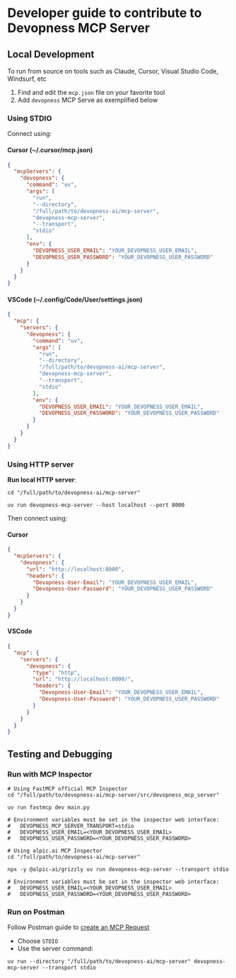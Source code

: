 # Developer guide to contribute to Devopness MCP Server

## Local Development

To run from source on tools such as Claude, Cursor, Visual Studio Code, Windsurf, etc

1. Find and edit the `mcp.json` file on your favorite tool
1. Add `devopness` MCP Serve as exemplified below

### Using STDIO

Connect using:

#### Cursor (~/.cursor/mcp.json)

```json
{
  "mcpServers": {
    "devopness": {
      "command": "uv",
      "args": [
        "run",
        "--directory",
        "/full/path/to/devopness-ai/mcp-server",
        "devopness-mcp-server",
        "--transport",
        "stdio"
      ],
      "env": {
        "DEVOPNESS_USER_EMAIL": "YOUR_DEVOPNESS_USER_EMAIL",
        "DEVOPNESS_USER_PASSWORD": "YOUR_DEVOPNESS_USER_PASSWORD"
      }
    }
  }
}
```

#### VSCode (~/.config/Code/User/settings.json)

```json
{
  "mcp": {
    "servers": {
      "devopness": {
        "command": "uv",
        "args": [
          "run",
          "--directory",
          "/full/path/to/devopness-ai/mcp-server",
          "devopness-mcp-server",
          "--transport",
          "stdio"
        ],
        "env": {
          "DEVOPNESS_USER_EMAIL": "YOUR_DEVOPNESS_USER_EMAIL",
          "DEVOPNESS_USER_PASSWORD": "YOUR_DEVOPNESS_USER_PASSWORD"
        }
      }
    }
  }
}
```

### Using HTTP server

**Run local HTTP server**:

```shell
cd "/full/path/to/devopness-ai/mcp-server"

uv run devopness-mcp-server --host localhost --port 8000
```

Then connect using:

#### Cursor

```json
{
  "mcpServers": {
    "devopness": {
      "url": "http://localhost:8000",
      "headers": {
        "Devopness-User-Email": "YOUR_DEVOPNESS_USER_EMAIL",
        "Devopness-User-Password": "YOUR_DEVOPNESS_USER_PASSWORD"
      }
    }
  }
}
```

#### VSCode

```json
{
  "mcp": {
    "servers": {
      "devopness": {
        "type": "http",
        "url": "http://localhost:8000/",
        "headers": {
          "Devopness-User-Email": "YOUR_DEVOPNESS_USER_EMAIL",
          "Devopness-User-Password": "YOUR_DEVOPNESS_USER_PASSWORD"
        }
      }
    }
  }
}
```

## Testing and Debugging

### Run with MCP Inspector

```shell
# Using FastMCP official MCP Inspector
cd "/full/path/to/devopness-ai/mcp-server/src/devopness_mcp_server"

uv run fastmcp dev main.py

# Environment variables must be set in the inspector web interface:
#   DEVOPNESS_MCP_SERVER_TRANSPORT=stdio
#   DEVOPNESS_USER_EMAIL=<YOUR_DEVOPNESS_USER_EMAIL>
#   DEVOPNESS_USER_PASSWORD=<YOUR_DEVOPNESS_USER_PASSWORD>

# Using alpic.ai MCP Inspector
cd "/full/path/to/devopness-ai/mcp-server"

npx -y @alpic-ai/grizzly uv run devopness-mcp-server --transport stdio

# Environment variables must be set in the inspector web interface:
#   DEVOPNESS_USER_EMAIL=<YOUR_DEVOPNESS_USER_EMAIL>
#   DEVOPNESS_USER_PASSWORD=<YOUR_DEVOPNESS_USER_PASSWORD>
```

### Run on Postman

Follow Postman guide to [create an MCP Request](https://learning.postman.com/docs/postman-ai-agent-builder/mcp-requests/create/)

* Choose `STDIO`
* Use the server command:

```shell
uv run --directory "/full/path/to/devopness-ai/mcp-server" devopness-mcp-server --transport stdio
```
